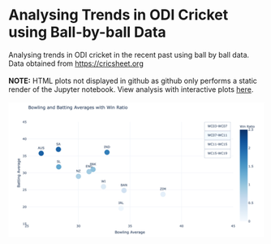 # Analysing Trends in ODI Cricket using Ball-by-ball Data
Analysing trends in ODI cricket in the recent past using ball by ball data. Data obtained from https://cricsheet.org <br><br>
**NOTE:** HTML plots not displayed in github as github only performs a static render of the Jupyter notebook. View analysis with interactive plots [here](https://nbviewer.jupyter.org/github/sachitanilkumar/ODI-Cricket-Trends/blob/f7609e6200d4e4cf0d990099a78b16ffd545d7a7/ODI%20Cricket%20Trends.ipynb). <br><br>
![Static Image](https://github.com/sachitanilkumar/ODI-Cricket-Trends/blob/master/figs/cricket_image.png)

